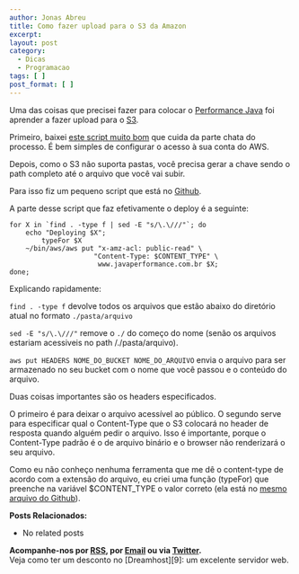 ```yaml
---
author: Jonas Abreu
title: Como fazer upload para o S3 da Amazon
excerpt:
layout: post
category:
  - Dicas
  - Programacao
tags: [ ]
post_format: [ ]
---
```

Uma das coisas que precisei fazer para colocar o [Performance Java][1] foi aprender a fazer upload para o [S3][2].

Primeiro, baixei [este script muito bom][3] que cuida da parte chata do processo. É bem simples de configurar o acesso à sua conta do AWS.

Depois, como o S3 não suporta pastas, você precisa gerar a chave sendo o path completo até o arquivo que você vai subir.

Para isso fiz um pequeno script que está no [Github][4].

A parte desse script que faz efetivamente o deploy é a seguinte:

    
    for X in `find . -type f | sed -E "s/\.\///"`; do
    	echo "Deploying $X";
            typeFor $X
    	~/bin/aws/aws put "x-amz-acl: public-read" \
                         "Content-Type: $CONTENT_TYPE" \
                          www.javaperformance.com.br $X;
    done;
    

Explicando rapidamente:

`find . -type f` devolve todos os arquivos que estão abaixo do diretório atual no formato `./pasta/arquivo`

`sed -E "s/\.\///"` remove o `./` do começo do nome (senão os arquivos estariam acessiveis no path /./pasta/arquivo).

`aws put HEADERS NOME_DO_BUCKET NOME_DO_ARQUIVO` envia o arquivo para ser armazenado no seu bucket com o nome que você passou e o conteúdo do arquivo.

Duas coisas importantes são os headers especificados.

O primeiro é para deixar o arquivo acessível ao público. O segundo serve para especificar qual o Content-Type que o S3 colocará no header de resposta quando alguém pedir o arquivo. Isso é importante, porque o Content-Type padrão é o de arquivo binário e o browser não renderizará o seu arquivo.

Como eu não conheço nenhuma ferramenta que me dê o content-type de acordo com a extensão do arquivo, eu criei uma função (typeFor) que preenche na variável $CONTENT_TYPE o valor correto (ela está no [mesmo arquivo do Github][4]).

**Posts Relacionados:** 
*   No related posts









**Acompanhe-nos por [ RSS][6], por [Email][7] ou via [Twitter][8].**  
Veja como ter um desconto no [Dreamhost][9]: um excelente servidor web.

 [1]: http://www.javaperformance.com.br
 [2]: http://aws.amazon.com/s3/
 [3]: http://timkay.com/aws/
 [4]: https://github.com/jonasabreu/performance/blob/master/deploy.sh
 [5]: https://twitter.com/share
 [6]: http://feeds.feedburner.com/VidaGeek
 [7]: http://feedburner.google.com/fb/a/mailverify?uri=VidaGeek&loc=pt_BR
 [8]: http://twitter.com/blogvidageek

